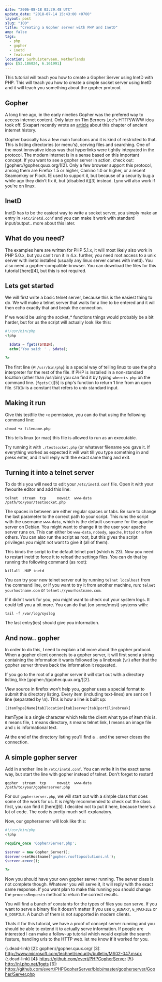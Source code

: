 ```yaml
---
date: "2006-08-18 03:29:48 UTC"
update_date: "2018-07-14 15:43:00 +0700"
layout: post
slug: "100"
title: "Creating a Gopher server with PHP and InetD"
amp: false
tags:
  - php
  - gopher
  - inetd
  - featured
location: Surhuisterveen, Netherlands
geo: [53.186024, 6.161991]
---
```


This tutorial will teach you how to create a Gopher Server using InetD with
PHP. This will teach you how to create a simple socket server using InetD and
it will teach you something about the gopher protocol.

Gopher
------

A long time ago, in the early nineties Gopher was the prefered way to access
internet content. Only later on Tim Berners Lee's HTTP/WWW idea took off.
Sixapart recently wrote an [article][1] about this chapter of ancient internet
history.

Gopher basically has a few main functions and it is kind of restricted to that.
This is listing directories (or menu's), serving files and searching. One of
the most innovative ideas was that hyperlinks were tightly integrated in the
protocol. The modern internet is in a sense based on this important concept.
If you want to see a gopher server in action, check out:
[gopher://gopher.quux.org/][2]. Only a few browser support this protocol,
among them are Firefox 1.5 or higher, Camino 1.0 or higher, or a recent
Seamonkey or Flock. IE used to support it, but because of a security bug a
while ago they didn't fix it, but [disabled it][3] instead. Lynx will also
work if you're on linux.

InetD
-----

InetD has to be the easiest way to write a socket server, you simply make an
entry in `/etc/inetd.conf` and you can make it work with standard
input/output.. more about this later.

What do you need?
-----------------

The examples here are written for PHP 5.1.x, it will most likely also work in
PHP 5.0.x, but you can't run it in 4.x. further, you need root access to a
unix server with inetd installed (usually  any linux server comes with inetd).
You also need a gopher-compatible browser. You can download the files for this
tutorial [here][4], but this is not required.

Lets get started
----------------

We will first write a basic telnet server, because this is the easiest thing
to do. We will make a telnet server that waits for a line to be entered and it
will then echo exactly that and break the connection.

If we would be using the socket_* functions things would probably be a bit
harder, but for us the script will actually look like this:

```php
#!/usr/bin/php
<?php

  $data = fgets(STDIN);
  echo('You said: ' . $data);

?>
```

The first line (`#!/usr/bin/php`) is a special way of telling linux to use the
php interpreter for the rest of the file. If PHP is installed in a non-standard
location (other than /usr/bin) you can find it by typing `whereis php` on
the command line. [`fgets()`][5] is php's function to return 1 line from an
open file. `STDIN` is a constant that refers to unix standard input.

Making it run
-------------

Give this testfile the `+x` permission, you can do that using the following
command line:

```
chmod +x filename.php
```

This tells linux (or mac) this file is allowed to run as an executable.

Try running it with `./testsocket.php` (or whatever filename you gave it. If
everything worked as expected it will wait till you type something in and
press enter, and it will reply with the exact same thing and exit.

Turning it into a telnet server
-------------------------------

To do this you will need to edit your `/etc/inetd.conf` file. Open it with your
favourite editor and add this line:

```
telnet  stream  tcp     nowait  www-data    /path/to/your/testsocket.php
```

The spaces in between are either regular spaces or tabs. Be sure to change the
last parameter to the correct path to your script. This runs the script with
the username `www-data`, which is the default username for the apache server
on Debian. You might want to change it to the user your apache server runs on.
This can either be `www-data`, `nobody`, `apache`, `httpd` or a few others. You
can also run the script as root, but this gives the script privileges you
might not want to give it (all of them).

This binds the script to the default telnet port (which is 23). Now you need
to restart inetd to force it to reload the settings files. You can do that by
running the following command (as root):

```
killall -HUP inetd
```

You can try your new telnet server out by running `telnet localhost` from the
command line, or if you want to try it from another machine, run:
`telnet yourhostname.com` or `telnet://yourhostname.com`.

If it didn't work for you, you might want to check out your system logs. It
could tell you a bit more. You can do that (on some/most) systems with:

```
tail -f /var/log/syslog
```

The last entry(ies) should give you information.

And now.. gopher
----------------

In order to do this, I need to explain a bit more about the gopher protocol.
When a gopher client connects to a gopher server, it will first send a string
containing the information it wants followed by a linebreak (`\n`) after that
the gopher server throws back the information it requested.

If you go to the root of a gopher server it will start out with a directory
listing, like [gopher://gopher.quux.org/][2].

View source in firefox won't help you, gopher uses a special format to submit
this directory listing. Every item (including text-lines) are sent on 1 line
(separated by \n). This is how a line is built up:

```
[itemType]Name[tab]location[tab]server[tab]port[linebreak]
```

ItemType is a single character which tells the client what type of item this
is. `0` means file, `1` means directory, `8` means telnet link, I means an
image file and `i` is informational text.

At the end of the directory listing you'll find a `.` and the server closes the
connection.

A simple gopher server
----------------------

Add in another line in `/etc/inetd.conf`. You can write it in the exact same
way, but start the line with gopher instead of telnet. Don't forget to restart!

```
gopher  stream  tcp     nowait  www-data    /path/to/your/gopherserver.php
```

For our `gopherserver.php`, we will start out with a simple class that does
some of the work for us. It is _highly_ recommended to check out the class
first, you can find it [here][6]. I decided not to put it here, because
there's a lot of code. The code is pretty much self-explanatory.

Now, our gopherserver will look like this:

```php
#!/usr/bin/php
<?php

require_once 'Gopher/Server.php';

$server = new Gopher_Server();
$server->setHostname('gopher.rooftopsolutions.nl');
$server->exec();

?>
```

Now you should have your own gopher server running. The server class is not
complete though. Whatever you will serve it, it will reply with the exact same
response. If you want plan to make this running you should change the
`processRequest<` method to return the correct results.

You will find a bunch of constants for the types of files you can serve. If
you want to serve a binary file it doesn't matter if you use `G_BINARY`,
`G_MACFILE` or `G_DOSFILE`. A bunch of them is not supported in modern clients.

Thats it for this tutorial, we have a proof of concept server running and you
should be able to extend it to actually serve information. If people are
interested I can make a follow-up tutorial which would explain the search
feature, handling urls to the HTTP web. let me know if it worked for you.

[1]: http://www.sixapart.com/about/news/2006/08/digging_up_info.html
{:.dead-link}
[2]: gopher://gopher.quux.org/
[3]: http://www.microsoft.com/technet/security/bulletin/MS02-047.mspx
{:.dead-link}
[4]: https://github.com/evert/PHPGopherServer
[5]: http://nl.php.net/fgets
[6]: https://github.com/evert/PHPGopherServer/blob/master/gopherserver/Gopher/Server.php
